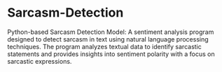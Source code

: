 # Sarcasm-Detection
Python-based Sarcasm Detection Model: A sentiment analysis program designed to detect sarcasm in text using natural language processing techniques. The program analyzes textual data to identify sarcastic statements and provides insights into sentiment polarity with a focus on sarcastic expressions. 
